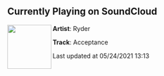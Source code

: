 ## Currently Playing on SoundCloud

[<img align="left" width="100" src="https://i1.sndcdn.com/artworks-DKf1esJ5b1xzy6B3-7F5Ojg-t500x500.png">](https://soundcloud.com/tsurha/acceptance?in=tsurha/sets/introspection-lp)

**Artist**: Ryder 

**Track**: Acceptance

Last updated at 05/24/2021 13:13

